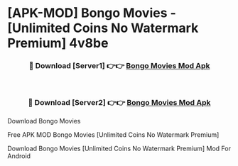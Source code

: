 # [APK-MOD] Bongo  Movies - [Unlimited Coins No Watermark Premium] 4v8be



<div align="center">
<h3>🔴 Download [Server1] 👉👉 <a href="https://momento.my/?title=Bongo__Movies">Bongo  Movies Mod Apk</a></h3><br>

<h3>🔴 Download [Server2] 👉👉 <a href="https://momento.my/?title=Bongo__Movies">Bongo  Movies Mod Apk</a></h3>
</div>



Download Bongo  Movies 

Free APK MOD Bongo  Movies [Unlimited Coins No Watermark Premium]

Download Bongo  Movies [Unlimited Coins No Watermark Premium] Mod For Android
